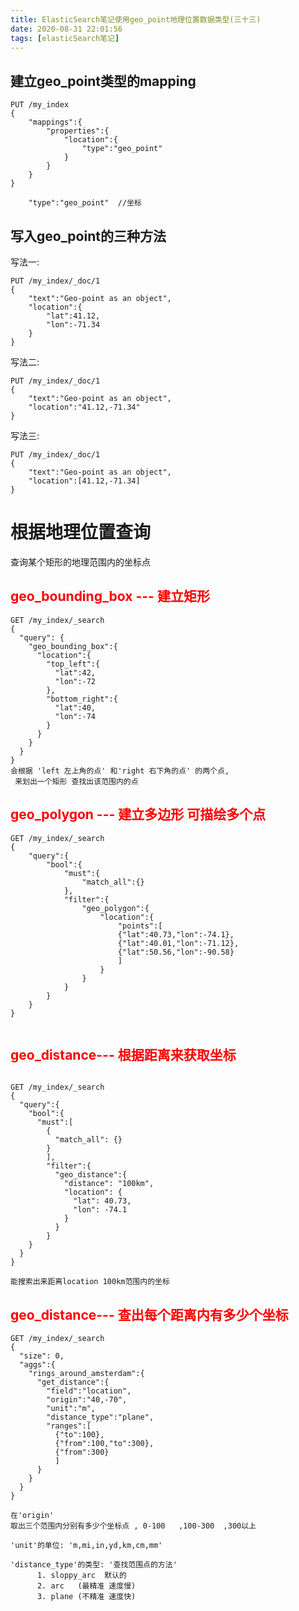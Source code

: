 ```yaml
---
title: ElasticSearch笔记使用geo_point地理位置数据类型(三十三)
date: 2020-08-31 22:01:56
tags: [elasticSearch笔记]
---
```


## 建立geo_point类型的mapping
```
PUT /my_index
{
    "mappings":{
        "properties":{
            "location":{
                "type":"geo_point"
            }
        }
    }
}

    "type":"geo_point"  //坐标
```

<!--more-->

## 写入geo_point的三种方法
写法一:
```
PUT /my_index/_doc/1
{
    "text":"Geo-point as an object",
    "location":{
        "lat":41.12,
        "lon":-71.34
    }
}

```
写法二:
```
PUT /my_index/_doc/1
{
    "text":"Geo-point as an object",
    "location":"41.12,-71.34"
}
```
写法三:
```
PUT /my_index/_doc/1
{
    "text":"Geo-point as an object",
    "location":[41.12,-71.34]
}
```

# 根据地理位置查询
查询某个矩形的地理范围内的坐标点

## <font color="red">geo_bounding_box --- 建立矩形</font>

```
GET /my_index/_search
{
  "query": {
    "geo_bounding_box":{
      "location":{
        "top_left":{
          "lat":42,
          "lon":-72
        },
        "bottom_right":{
          "lat":40,
          "lon":-74
        }
      }
    }
  }
}
会根据 'left 左上角的点' 和'right 右下角的点' 的两个点,  
 来划出一个矩形 查找出该范围内的点
```

## <font color="red">geo_polygon --- 建立多边形 可描绘多个点</font>

```
GET /my_index/_search
{
    "query":{
        "bool":{
            "must":{
                "match_all":{}
            },
            "filter":{
                "geo_polygon":{
                    "location":{
                        "points":[
                        {"lat":40.73,"lon":-74.1},
                        {"lat":40.01,"lon":-71.12},
                        {"lat":50.56,"lon":-90.58}
                        ]
                    }
                }
            }
        }
    }
}


```

## <font color="red">geo_distance--- 根据距离来获取坐标</font>

```

GET /my_index/_search
{
  "query":{
    "bool":{
      "must":[
        {
          "match_all": {}
        }
        ],
        "filter":{
          "geo_distance":{
            "distance": "100km",
            "location": {
              "lat": 40.73,
              "lon": -74.1
            }
          }
        }
    }
  }
}

能搜索出来距离location 100km范围内的坐标
```

## <font color="red">geo_distance--- 查出每个距离内有多少个坐标</font>

```
GET /my_index/_search
{
  "size": 0,
  "aggs":{
    "rings_around_amsterdam":{
      "get_distance":{
        "field":"location",
        "origin":"40,-70",
        "unit":"m",
        "distance_type":"plane",
        "ranges":[
          {"to":100},
          {"from":100,"to":300},
          {"from":300}
          ]
      }
    }
  }
}

在'origin'
取出三个范围内分别有多少个坐标点 , 0-100   ,100-300  ,300以上

'unit'的单位: 'm,mi,in,yd,km,cm,mm'

'distance_type'的类型: '查找范围点的方法' 
      1. sloppy_arc  默认的
      2. arc   (最精准 速度慢)
      3. plane (不精准 速度快)
```


